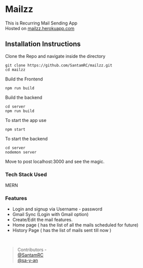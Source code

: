 # Mailzz

This is  Recurring Mail Sending App
<br/>
Hosted on <a href="http://mailzz.herokuapp.com/"> mailzz.herokuapp.com </a>

## Installation Instructions 
Clone the Repo and navigate inside the directory
```
git clone https://github.com/SantamRC/mailzz.git
cd mailzz
```
Build the Frontend
```
npm run build
```
Build the backend
```
cd server
npm run build
```

To start the app use
```
npm start
```
To start the backend
```
cd server
nodemon server
```


Move to post localhost:3000 and see the magic.
<br/>

### Tech Stack Used 
MERN 

### Features 

- Login and signup via  Username - password
- Gmail Sync (Login with Gmail option)
- Create/Edit the mail features.
- Home page ( has the list of all the mails scheduled for future)
- History Page ( has the list of mails sent till now )

<br/>

> Contributors - 
> <br/>
> <a href="https://github.com/SantamRC">@SantamRC</a>
> <br/>
> <a href="https://github.com/sa-y-an">@sa-y-an</a>






